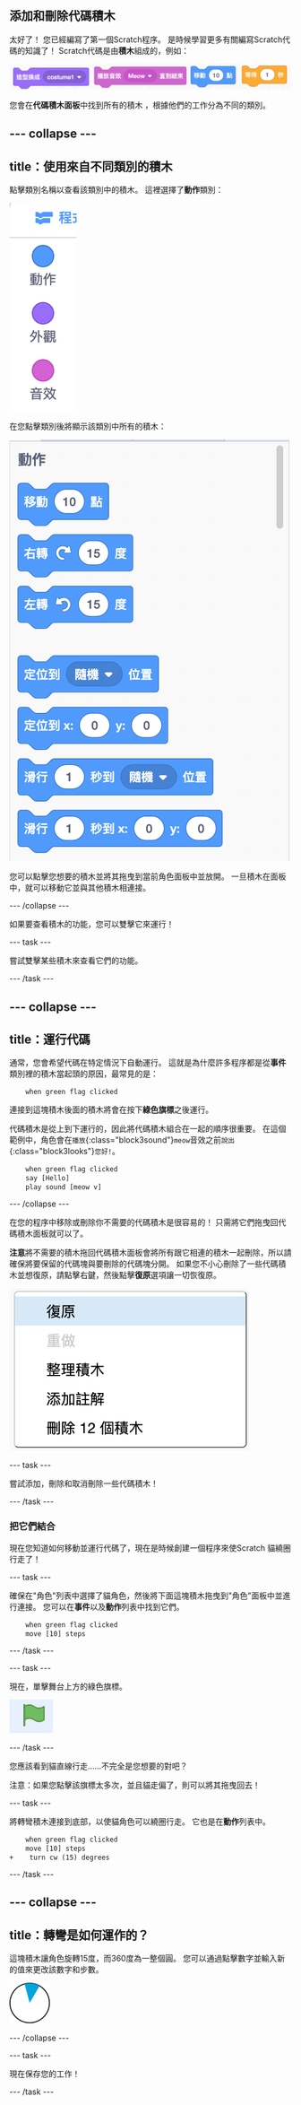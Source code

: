 ## 添加和刪除代碼積木

太好了！ 您已經編寫了第一個Scratch程序。 是時候學習更多有關編寫Scratch代碼的知識了！ Scratch代碼是由**積木**組成的，例如：

![](images/code1.png)

您會在**代碼積木面板**中找到所有的積木 ，根據他們的工作分為不同的類別。

--- collapse ---
---
title：使用來自不同類別的積木
---
點擊類別名稱以查看該類別中的積木。 這裡選擇了**動作**類別：

![](images/code2a.png)

在您點擊類別後將顯示該類別中所有的積木：

![](images/code2b.png)

您可以點擊您想要的積木並將其拖曳到當前角色面板中並放開。 一旦積木在面板中，就可以移動它並與其他積木相連接。

--- /collapse ---

如果要查看積木的功能，您可以雙擊它來運行！

--- task ---

嘗試雙擊某些積木來查看它們的功能。

--- /task ---

--- collapse ---
---
title：運行代碼
---
通常，您會希望代碼在特定情況下自動運行。 這就是為什麼許多程序都是從**事件**類別裡的積木當起頭的原因，最常見的是：

```blocks3
    when green flag clicked
```

連接到這塊積木後面的積木將會在按下**綠色旗標**之後運行。

代碼積木是從上到下運行的，因此將代碼積木組合在一起的順序很重要。 在這個範例中，角色會在`播放`{:class="block3sound"}`meow`音效之前`說出`{:class="block3looks"}`您好!`。

```blocks3
    when green flag clicked
    say [Hello]
    play sound [meow v]
```

--- /collapse ---

在您的程序中移除或刪除你不需要的代碼積木是很容易的！ 只需將它們拖曳回代碼積木面板就可以了。

**注意**將不需要的積木拖回代碼積木面板會將所有跟它相連的積木一起刪除，所以請確保將要保留的代碼塊與要刪除的代碼塊分開。 如果您不小心刪除了一些代碼積木並想復原，請點擊右鍵，然後點擊**復原**選項讓一切恢復原。

![](images/code6.png)

--- task ---

嘗試添加，刪除和取消刪除一些代碼積木！

--- /task ---

### 把它們結合

現在您知道如何移動並運行代碼了，現在是時候創建一個程序來使Scratch 貓繞圈行走了！

--- task ---

確保在"角色"列表中選擇了貓角色，然後將下面這塊積木拖曳到"角色"面板中並進行連接。 您可以在**事件**以及**動作**列表中找到它們。

```blocks3
    when green flag clicked
    move [10] steps
```

--- /task ---

--- task ---

現在，單擊舞台上方的綠色旗標。

![](images/code7.png)

--- /task ---

您應該看到貓直線行走……不完全是您想要的對吧？

注意：如果您點擊該旗標太多次，並且貓走偏了，則可以將其拖曳回去！

--- task ---

將轉彎積木連接到底部，以使貓角色可以繞圈行走。 它也是在**動作**列表中。

```blocks3
    when green flag clicked
    move [10] steps
+    turn cw (15) degrees
```

--- /task ---

--- collapse ---
---
title：轉彎是如何運作的？
---
這塊積木讓角色旋轉15度，而360度為一整個圓。 您可以通過點擊數字並輸入新的值來更改該數字和步數。

![](images/code9.png)

--- /collapse ---

--- task ---

現在保存您的工作！

--- /task ---